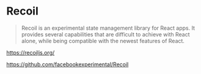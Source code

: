 # Recoil

> Recoil is an experimental state management library for React apps.
> It provides several capabilities that are difficult to achieve with
> React alone, while being compatible with the newest features of React.

<https://recoiljs.org/>

<https://github.com/facebookexperimental/Recoil>
